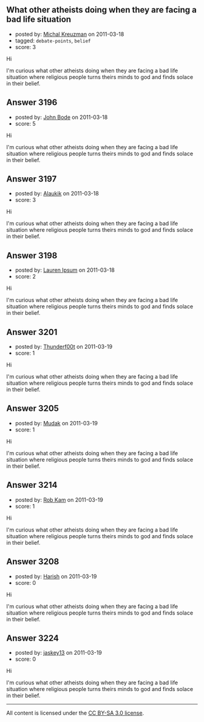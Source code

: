 ## What other atheists doing when they are facing a bad life situation

- posted by: [Michal Kreuzman](https://stackexchange.com/users/-1/1297-michal-kreuzman) on 2011-03-18
- tagged: `debate-points`, `belief`
- score: 3

Hi

I'm curious what other atheists doing when they are facing a bad life situation where religious people turns theirs minds to god and finds solace in their belief.


## Answer 3196

- posted by: [John Bode](https://stackexchange.com/users/-1/117-john-bode) on 2011-03-18
- score: 5

Hi

I'm curious what other atheists doing when they are facing a bad life situation where religious people turns theirs minds to god and finds solace in their belief.


## Answer 3197

- posted by: [Alaukik](https://stackexchange.com/users/-1/1173-alaukik) on 2011-03-18
- score: 3

Hi

I'm curious what other atheists doing when they are facing a bad life situation where religious people turns theirs minds to god and finds solace in their belief.


## Answer 3198

- posted by: [Lauren Ipsum](https://stackexchange.com/users/-1/71-lauren-ipsum) on 2011-03-18
- score: 2

Hi

I'm curious what other atheists doing when they are facing a bad life situation where religious people turns theirs minds to god and finds solace in their belief.


## Answer 3201

- posted by: [Thunderf00t](https://stackexchange.com/users/-1/1286-thunderf00t) on 2011-03-19
- score: 1

Hi

I'm curious what other atheists doing when they are facing a bad life situation where religious people turns theirs minds to god and finds solace in their belief.


## Answer 3205

- posted by: [Mudak](https://stackexchange.com/users/-1/205-mudak) on 2011-03-19
- score: 1

Hi

I'm curious what other atheists doing when they are facing a bad life situation where religious people turns theirs minds to god and finds solace in their belief.


## Answer 3214

- posted by: [Rob Kam](https://stackexchange.com/users/-1/612-rob-kam) on 2011-03-19
- score: 1

Hi

I'm curious what other atheists doing when they are facing a bad life situation where religious people turns theirs minds to god and finds solace in their belief.


## Answer 3208

- posted by: [Harish](https://stackexchange.com/users/-1/1300-harish) on 2011-03-19
- score: 0

Hi

I'm curious what other atheists doing when they are facing a bad life situation where religious people turns theirs minds to god and finds solace in their belief.


## Answer 3224

- posted by: [jaskey13](https://stackexchange.com/users/-1/1107-jaskey13) on 2011-03-19
- score: 0

Hi

I'm curious what other atheists doing when they are facing a bad life situation where religious people turns theirs minds to god and finds solace in their belief.



---

All content is licensed under the [CC BY-SA 3.0 license](https://creativecommons.org/licenses/by-sa/3.0/).
